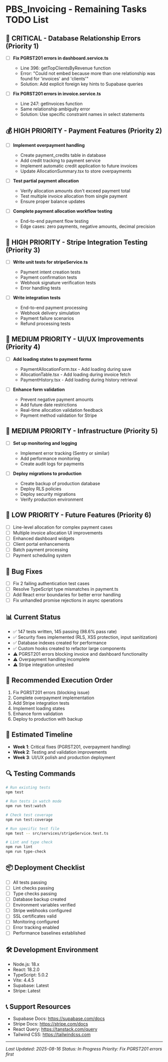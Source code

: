 # PBS_Invoicing - Remaining Tasks TODO List

## 🚨 CRITICAL - Database Relationship Errors (Priority 1)
- [ ] **Fix PGRST201 errors in dashboard.service.ts**
  - Line 396: getTopClientsByRevenue function
  - Error: "Could not embed because more than one relationship was found for 'invoices' and 'clients'"
  - Solution: Add explicit foreign key hints to Supabase queries
  
- [ ] **Fix PGRST201 errors in invoice.service.ts**
  - Line 247: getInvoices function
  - Same relationship ambiguity error
  - Solution: Use specific constraint names in select statements

## 💰 HIGH PRIORITY - Payment Features (Priority 2)
- [ ] **Implement overpayment handling**
  - Create payment_credits table in database
  - Add credit tracking to payment service
  - Implement automatic credit application to future invoices
  - Update AllocationSummary.tsx to store overpayments
  
- [ ] **Test partial payment allocation**
  - Verify allocation amounts don't exceed payment total
  - Test multiple invoice allocation from single payment
  - Ensure proper balance updates
  
- [ ] **Complete payment allocation workflow testing**
  - End-to-end payment flow testing
  - Edge cases: zero payments, negative amounts, decimal precision

## 🧪 HIGH PRIORITY - Stripe Integration Testing (Priority 3)
- [ ] **Write unit tests for stripeService.ts**
  - Payment intent creation tests
  - Payment confirmation tests
  - Webhook signature verification tests
  - Error handling tests
  
- [ ] **Write integration tests**
  - End-to-end payment processing
  - Webhook delivery simulation
  - Payment failure scenarios
  - Refund processing tests

## 🎨 MEDIUM PRIORITY - UI/UX Improvements (Priority 4)
- [ ] **Add loading states to payment forms**
  - PaymentAllocationForm.tsx - Add loading during save
  - AllocationTable.tsx - Add loading during invoice fetch
  - PaymentHistory.tsx - Add loading during history retrieval
  
- [ ] **Enhance form validation**
  - Prevent negative payment amounts
  - Add future date restrictions
  - Real-time allocation validation feedback
  - Payment method validation for Stripe

## 🔧 MEDIUM PRIORITY - Infrastructure (Priority 5)
- [ ] **Set up monitoring and logging**
  - Implement error tracking (Sentry or similar)
  - Add performance monitoring
  - Create audit logs for payments
  
- [ ] **Deploy migrations to production**
  - Create backup of production database
  - Deploy RLS policies
  - Deploy security migrations
  - Verify production environment

## 📝 LOW PRIORITY - Future Features (Priority 6)
- [ ] Line-level allocation for complex payment cases
- [ ] Multiple invoice allocation UI improvements
- [ ] Enhanced dashboard widgets
- [ ] Client portal enhancements
- [ ] Batch payment processing
- [ ] Payment scheduling system

## 🐛 Bug Fixes
- [ ] Fix 2 failing authentication test cases
- [ ] Resolve TypeScript type mismatches in payment.ts
- [ ] Add React error boundaries for better error handling
- [ ] Fix unhandled promise rejections in async operations

## 📊 Current Status
- ✅ 147 tests written, 145 passing (98.6% pass rate)
- ✅ Security fixes implemented (RLS, XSS protection, input sanitization)
- ✅ Database indexes created for performance
- ✅ Custom hooks created to refactor large components
- ⚠️ PGRST201 errors blocking invoice and dashboard functionality
- ⚠️ Overpayment handling incomplete
- ⚠️ Stripe integration untested

## 🚀 Recommended Execution Order
1. Fix PGRST201 errors (blocking issue)
2. Complete overpayment implementation
3. Add Stripe integration tests
4. Implement loading states
5. Enhance form validation
6. Deploy to production with backup

## 📅 Estimated Timeline
- **Week 1**: Critical fixes (PGRST201, overpayment handling)
- **Week 2**: Testing and validation improvements
- **Week 3**: UI/UX polish and production deployment

## 🔍 Testing Commands
```bash
# Run existing tests
npm test

# Run tests in watch mode
npm run test:watch

# Check test coverage
npm run test:coverage

# Run specific test file
npm test -- src/services/stripeService.test.ts

# Lint and type check
npm run lint
npm run type-check
```

## 📦 Deployment Checklist
- [ ] All tests passing
- [ ] Lint checks passing
- [ ] Type checks passing
- [ ] Database backup created
- [ ] Environment variables verified
- [ ] Stripe webhooks configured
- [ ] SSL certificates valid
- [ ] Monitoring configured
- [ ] Error tracking enabled
- [ ] Performance baselines established

## 🛠️ Development Environment
- Node.js: 18.x
- React: 18.2.0
- TypeScript: 5.0.2
- Vite: 4.4.5
- Supabase: Latest
- Stripe: Latest

## 📞 Support Resources
- Supabase Docs: https://supabase.com/docs
- Stripe Docs: https://stripe.com/docs
- React Query: https://tanstack.com/query
- Tailwind CSS: https://tailwindcss.com

---
*Last Updated: 2025-08-16*
*Status: In Progress*
*Priority: Fix PGRST201 errors first*